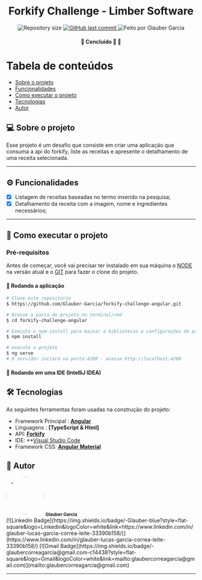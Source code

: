 <h1 align="center">
    Forkify Challenge - Limber Software
</h1>

<p align="center">
  <img alt="Repository size" src="https://img.shields.io/github/repo-size/Glauber-Garcia/forkify-challenge-angular?style=for-the-badge&logo=appveyor"/>
  <a href="https://github.com/Glauber-Garcia/forkify-challenge-angular/commits/master?style=for-the-badge&logo=appveyor">
    <img alt="GitHub last commit" src="https://img.shields.io/github/last-commit/Glauber-Garcia/forkify-challenge-angular?style=for-the-badge&logo=appveyor">
  </a>
    <img alt="Feito por Glauber Garcia" src="https://img.shields.io/badge/feito%20por-Glauber Garcia-blue?style=for-the-badge&logo=appveyor"/>
  </p>
<h4 align="center">
 🚧   Concluído 🚀 🚧
</h4>

Tabela de conteúdos
=================
<!--ts-->
* [Sobre o projeto](#-sobre-o-projeto)
* [Funcionalidades](#-funcionalidades)
* [Como executar o projeto](#-como-executar-o-projeto)
* [Tecnologias](#-tecnologias)
* [Autor](#-autor)
<!--te-->

## 💻 Sobre o projeto

Esse projeto é um desafio que consiste em criar uma aplicação que consuma a api do forkify, liste as receitas e apresente o detalhamento de uma receita selecionada.

---

## ⚙️ Funcionalidades

* [x] Listagem de receitas baseadas no termo inserido na pesquisa;
* [x] Detalhamento da receita com a imagem, nome e ingredientes necessários;

---

## 🚀 Como executar o projeto

### Pré-requisitos

Antes de começar, você vai precisar ter instalado em sua máquina o [NODE](https://nodejs.org/en) na versão atual e o [GIT](https://git-scm.com/) para fazer o clone do projeto.

#### 🎲 Rodando a aplicação

```bash
# Clone este repositório
$ https://github.com/Glauber-Garcia/forkify-challenge-angular.git

# Acesse a pasta do projeto no terminal/cmd
$ cd forkify-challenge-angular

# Execute o npm-install para baixar a bibliotecas e configurações do projeto
$ npm install

# execute o projeto
$ ng serve
# O servidor inciará na porta:4200 - acesse http://localhost:4200 
```

#### 🎲 Rodando em uma IDE (IntelliJ IDEA)

## 🛠 Tecnologias

As seguintes ferramentas foram usadas na construção do projeto:

* Framework Principal : **[Angular](https://material.angular.io/)**
* Linguagens : **[TypeScript & Html]**
* API:  **[Forkify](https://forkify-api.herokuapp.com/)**
* IDE: **[Visual Studio Code](https://code.visualstudio.com/)
* Framework CSS:  **[Angular Material](https://material.angular.io/)**

## 🦸 Autor

 <img style="border-radius: 50%;" src="https://avatars.githubusercontent.com/u/39419369?v=4" width="100px;" alt=""/>
 <sub><b>Glauber Garcia</b></sub>
 <br />
[![Linkedin Badge](https://img.shields.io/badge/-Glauber-blue?style=flat-square&logo=Linkedin&logoColor=white&link=https://www.linkedin.com/in/glauber-lucas-garcia-correa-leite-33390b158/)](https://www.linkedin.com/in/glauber-lucas-garcia-correa-leite-33390b158/)
[![Gmail Badge](https://img.shields.io/badge/-glaubercorreagarcia@gmail.com-c14438?style=flat-square&logo=Gmail&logoColor=white&link=mailto:glaubercorreagarcia@gmail.com)](mailto:glaubercorreagarcia@gmail.com)

---
